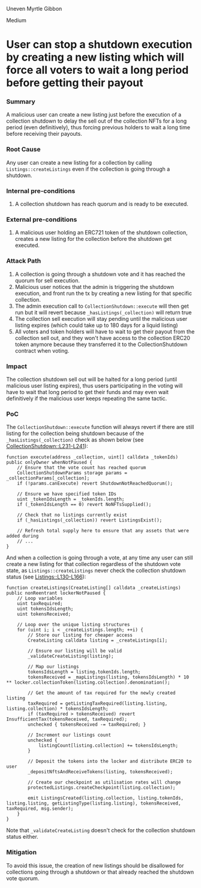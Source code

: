 Uneven Myrtle Gibbon

Medium

# User can stop a shutdown execution by creating a new listing which will force all voters to wait a long period before getting their payout

### Summary

A malicious user can create a new listing just before the execution of a collection shutdown to delay the sell out of the collection NFTs for a long period (even definitively), thus forcing previous holders to wait a long time before receiving their payouts.

### Root Cause

Any user can create a new listing for a collection by calling `Listings::createListings` even if the collection is going through a shutdown. 

### Internal pre-conditions

1. A collection shutdown has reach quorum and is ready to be executed.

### External pre-conditions

1.  A malicious user holding an ERC721 token of the shutdown collection, creates a new listing for the collection before the shutdown get executed.

### Attack Path

1. A collection is going through a shutdown vote and it has reached the quorum for sell execution.
2. Malicious user notices that the admin is triggering the shutdown execution, and front run the tx by creating a new listing for that specific collection.
3. The admin execution call to `CollectionShutdown::execute` will then get run but it will revert because `_hasListings(_collection)` will return true
4. The collection sell execution will stay pending until the malicious user listing expires (which could take up to 180 days for a liquid listing)
5. All voters and token holders will have to wait to get their payout from the collection sell out, and they won't have access to the collection ERC20 token anymore because they transferred it to the CollectionShutdown contract when voting.

### Impact

The collection shutdown sell out will be halted for a long period (until malicious user listing expires), thus users participating in the voting will have to wait that long period to get their funds and may even wait definitively if the malicious user keeps repeating the same tactic.

### PoC

The `CollectionShutdown::execute`  function will always revert if there are still listing for the collection being shutdown because of the `_hasListings(_collection)` check as shown below (see [CollectionShutdown::L231-L241](https://github.com/sherlock-audit/2024-08-flayer/blob/main/flayer/src/contracts/utils/CollectionShutdown.sol#L231C5-L241C63)):

```solidity
function execute(address _collection, uint[] calldata _tokenIds) public onlyOwner whenNotPaused {
    // Ensure that the vote count has reached quorum
    CollectionShutdownParams storage params = _collectionParams[_collection];
    if (!params.canExecute) revert ShutdownNotReachedQuorum();

    // Ensure we have specified token IDs
    uint _tokenIdsLength = _tokenIds.length;
    if (_tokenIdsLength == 0) revert NoNFTsSupplied();

    // Check that no listings currently exist
    if (_hasListings(_collection)) revert ListingsExist();

    // Refresh total supply here to ensure that any assets that were added during
    // ...
}
```

And when a collection is going through a vote, at any time any user can still create a new listing for that collection regardless of the shutdown vote state, as `Listings::createListings` never check the collection shutdown status (see [Listings::L130-L166](https://github.com/sherlock-audit/2024-08-flayer/blob/main/flayer/src/contracts/Listings.sol#L130C1-L166C6)):

```solidity
function createListings(CreateListing[] calldata _createListings) public nonReentrant lockerNotPaused {
    // Loop variables
    uint taxRequired;
    uint tokensIdsLength;
    uint tokensReceived;

    // Loop over the unique listing structures
    for (uint i; i < _createListings.length; ++i) {
        // Store our listing for cheaper access
        CreateListing calldata listing = _createListings[i];

        // Ensure our listing will be valid
        _validateCreateListing(listing);

        // Map our listings
        tokensIdsLength = listing.tokenIds.length;
        tokensReceived = _mapListings(listing, tokensIdsLength) * 10 ** locker.collectionToken(listing.collection).denomination();

        // Get the amount of tax required for the newly created listing
        taxRequired = getListingTaxRequired(listing.listing, listing.collection) * tokensIdsLength;
        if (taxRequired > tokensReceived) revert InsufficientTax(tokensReceived, taxRequired);
        unchecked { tokensReceived -= taxRequired; }

        // Increment our listings count
        unchecked {
            listingCount[listing.collection] += tokensIdsLength;
        }

        // Deposit the tokens into the locker and distribute ERC20 to user
        _depositNftsAndReceiveTokens(listing, tokensReceived);

        // Create our checkpoint as utilisation rates will change
        protectedListings.createCheckpoint(listing.collection);

        emit ListingsCreated(listing.collection, listing.tokenIds, listing.listing, getListingType(listing.listing), tokensReceived, taxRequired, msg.sender);
    }
}
```

Note that `_validateCreateListing` doesn't check for the collection shutdown status either.

### Mitigation

To avoid this issue, the creation of new listings should be disallowed for collections going through a shutdown or that already reached the shutdown vote quorum.